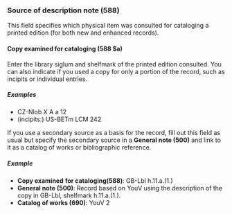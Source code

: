 ### Source of description note (588)

This field specifies which physical item was consulted for cataloging a printed edition (for both new and enhanced
records).

#### Copy examined for cataloging (588 $a)

Enter the library siglum and shelfmark of the printed edition consulted. You can also indicate if you used a copy for
only a portion of the record, such as incipits or individual entries.

##### Examples

- CZ-Nlob X A a 12
- (incipits:) US-BETm LCM 242

If you use a secondary source as a basis for the record, fill out this field as usual but specify the secondary source
in a **General note (500)** and link to it as a catalog of works or bibliographic reference.

##### Example

- **Copy examined**  **for cataloging(588)**: GB-Lbl h.11.a.(1.)
- **General note (500)**: Record based on YouV using the description of the copy in GB-Lbl, shelfmark h.11.a.(1.).
- **Catalog of works (690)**: YouV 2
